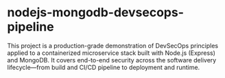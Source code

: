 # nodejs-mongodb-devsecops-pipeline
This project is a production-grade demonstration of DevSecOps principles applied to a containerized microservice stack built with Node.js (Express) and MongoDB. It covers end-to-end security across the software delivery lifecycle—from build and CI/CD pipeline to deployment and runtime.
